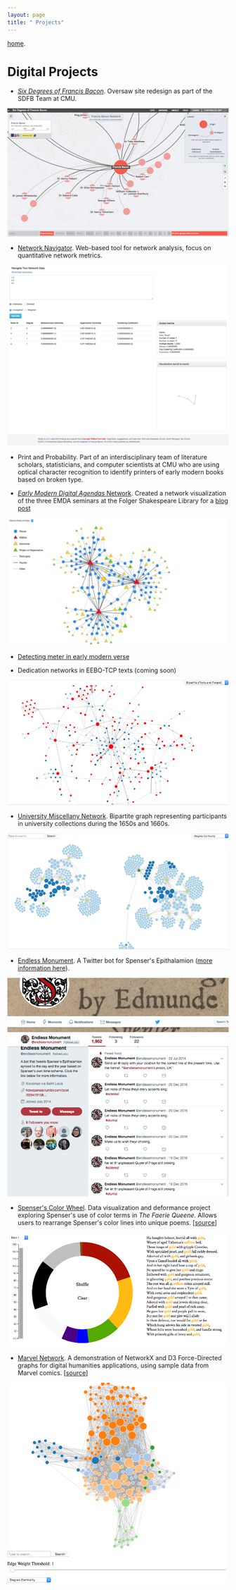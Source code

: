 ```yaml
---
layout: page
title: " Projects"
---
```


<div class="tc"><a class="link dim gray underline" href="/">home</a>.</div>

# Digital Projects

- *[Six Degrees of Francis Bacon](http://sixdegreesoffrancisbacon.com)*. Oversaw site redesign as part of the SDFB Team at CMU.

![](/images/gallery/sixdegrees.png)

- [Network Navigator](http://dh-web.hss.cmu.edu/network_navigator/). Web-based tool for network analysis, focus on quantitative network metrics.

![](/images/navigator.png)

- Print and Probability. Part of an interdisciplinary team of literature scholars, statisticians, and computer scientists at CMU who are using optical character recognition to identify printers of early modern books based on broken type.

- [*Early Modern Digital Agendas* Network](https://bl.ocks.org/jrladd/75a522aecd79d10778fd5d8d31b1d1a5). Created a network visualization of the three EMDA seminars at the Folger Shakespeare Library for a [blog post](https://collation.folger.edu/2017/10/report-network-analysis/)

![](/images/gallery/emda.png)

- [Detecting meter in early modern verse](https://github.com/jrladd/scansion)

- Dedication networks in EEBO-TCP texts (coming soon)

![](/images/dedication.png)

- [University Miscellany Network](http://bl.ocks.org/jrladd/2f97fe222cfd7e66c655). Bipartite graph representing participants in university collections during the 1650s and 1660s.

![](/images/miscellany.png)

- [Endless Monument][bot]. A Twitter bot for Spenser's Epithalamion ([more information here][post]).

![](/images/spenser.png)

- [Spenser's Color Wheel](http://bl.ocks.org/jrladd/e0a9612c16d4ede17221a1af4d1ce0d9). Data visualization and deformance project exploring Spenser's use of color terms in *The Faerie Queene*. Allows users to rearrange Spenser's color lines into unique poems. [[source](https://github.com/jrladd/colorwheel)]

![](/images/gallery/colorwheel.png)

- [Marvel Network](http://bl.ocks.org/jrladd/c76799aa63efd7176bd9006f403e854d). A demonstration of NetworkX and D3 Force-Directed graphs for digital humanities applications, using sample data from Marvel comics. [[source](https://github.com/jrladd/marvel_network)]

![](/images/marvel.png)


[bot]: http://twitter.com/endlessmonument
[post]: /endless-monument.html
